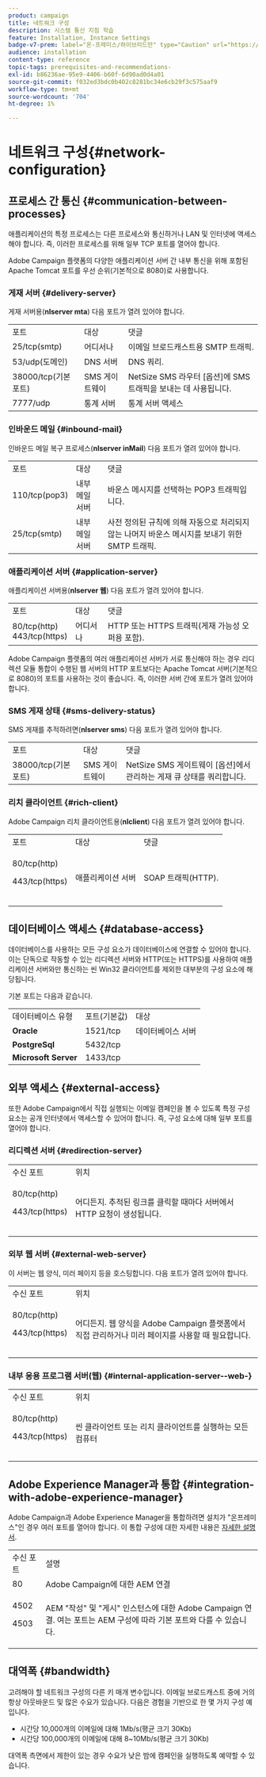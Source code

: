```yaml
---
product: campaign
title: 네트워크 구성
description: 시스템 통신 지침 학습
feature: Installation, Instance Settings
badge-v7-prem: label="온-프레미스/하이브리드만" type="Caution" url="https://experienceleague.adobe.com/docs/campaign-classic/using/installing-campaign-classic/architecture-and-hosting-models/hosting-models-lp/hosting-models.html?lang=ko" tooltip="온-프레미스 및 하이브리드 배포에만 적용"
audience: installation
content-type: reference
topic-tags: prerequisites-and-recommendations-
exl-id: b86236ae-95e9-4406-b60f-6d90ad0d4a01
source-git-commit: f032ed3bdc0b402c8281bc34e6cb29f3c575aaf9
workflow-type: tm+mt
source-wordcount: '704'
ht-degree: 1%

---
```


# 네트워크 구성{#network-configuration}



## 프로세스 간 통신 {#communication-between-processes}

애플리케이션의 특정 프로세스는 다른 프로세스와 통신하거나 LAN 및 인터넷에 액세스해야 합니다. 즉, 이러한 프로세스를 위해 일부 TCP 포트를 열어야 합니다.

Adobe Campaign 플랫폼의 다양한 애플리케이션 서버 간 내부 통신을 위해 포함된 Apache Tomcat 포트를 우선 순위(기본적으로 8080)로 사용합니다.

### 게재 서버 {#delivery-server}

게재 서버용(**nlserver mta**) 다음 포트가 열려 있어야 합니다.

<table> 
 <tbody> 
  <tr> 
   <td> 포트<br /> </td> 
   <td> 대상<br /> </td> 
   <td> 댓글<br /> </td> 
  </tr> 
  <tr> 
   <td> 25/tcp(smtp)<br /> </td> 
   <td> 어디서나<br /> </td> 
   <td> 이메일 브로드캐스트용 SMTP 트래픽.<br /> </td> 
  </tr> 
  <tr> 
   <td> 53/udp(도메인)<br /> </td> 
   <td> DNS 서버<br /> </td> 
   <td> DNS 쿼리.<br /> </td> 
  </tr> 
  <tr> 
   <td> 38000/tcp(기본 포트)<br /> </td> 
   <td> SMS 게이트웨이<br /> </td> 
   <td> NetSize SMS 라우터 [옵션]에 SMS 트래픽을 보내는 데 사용됩니다.<br /> </td> 
  </tr> 
  <tr> 
   <td> 7777/udp<br /> </td> 
   <td> 통계 서버<br /> </td> 
   <td> 통계 서버 액세스<br /> </td> 
  </tr> 
 </tbody> 
</table>

### 인바운드 메일 {#inbound-mail}

인바운드 메일 복구 프로세스(**nlserver inMail**) 다음 포트가 열려 있어야 합니다.

<table> 
 <tbody> 
  <tr> 
   <td> 포트<br /> </td> 
   <td> 대상<br /> </td> 
   <td> 댓글<br /> </td> 
  </tr> 
  <tr> 
   <td> 110/tcp(pop3)<br /> </td> 
   <td> 내부 메일 서버<br /> </td> 
   <td> 바운스 메시지를 선택하는 POP3 트래픽입니다.<br /> </td> 
  </tr> 
  <tr> 
   <td> 25/tcp(smtp)<br /> </td> 
   <td> 내부 메일 서버<br /> </td> 
   <td> 사전 정의된 규칙에 의해 자동으로 처리되지 않는 나머지 바운스 메시지를 보내기 위한 SMTP 트래픽.<br /> </td> 
  </tr> 
 </tbody> 
</table>

### 애플리케이션 서버 {#application-server}

애플리케이션 서버용(**nlserver 웹**) 다음 포트가 열려 있어야 합니다.

<table> 
 <tbody> 
  <tr> 
   <td> 포트<br /> </td> 
   <td> 대상<br /> </td> 
   <td> 댓글<br /> </td> 
  </tr> 
  <tr> 
   <td> 80/tcp(http)<br /> 443/tcp(https)<br /> </td> 
   <td> 어디서나<br /> </td> 
   <td> HTTP 또는 HTTPS 트래픽(게재 가능성 오퍼용 포함).<br /> </td> 
  </tr> 
 </tbody> 
</table>

Adobe Campaign 플랫폼의 여러 애플리케이션 서버가 서로 통신해야 하는 경우 리디렉션 모듈 통합이 수행된 웹 서버의 HTTP 포트보다는 Apache Tomcat 서버(기본적으로 8080)의 포트를 사용하는 것이 좋습니다. 즉, 이러한 서버 간에 포트가 열려 있어야 합니다.

### SMS 게재 상태 {#sms-delivery-status}

SMS 게재를 추적하려면(**nlserver sms**) 다음 포트가 열려 있어야 합니다.

<table> 
 <tbody> 
  <tr> 
   <td> 포트<br /> </td> 
   <td> 대상<br /> </td> 
   <td> 댓글<br /> </td> 
  </tr> 
  <tr> 
   <td> 38000/tcp(기본 포트)<br /> </td> 
   <td> SMS 게이트웨이<br /> </td> 
   <td> NetSize SMS 게이트웨이 [옵션]에서 관리하는 게재 큐 상태를 쿼리합니다.<br /> </td> 
  </tr> 
 </tbody> 
</table>

### 리치 클라이언트 {#rich-client}

Adobe Campaign 리치 클라이언트용(**nlclient**) 다음 포트가 열려 있어야 합니다.

<table> 
 <tbody> 
  <tr> 
   <td> 포트<br /> </td> 
   <td> 대상<br /> </td> 
   <td> 댓글<br /> </td> 
  </tr> 
  <tr> 
   <td><p> 80/tcp(http)</p><p>443/tcp(https)</p><br /> </td> 
   <td> 애플리케이션 서버<br /> </td> 
   <td> SOAP 트래픽(HTTP).<br /> </td> 
  </tr> 
 </tbody> 
</table>

## 데이터베이스 액세스 {#database-access}

데이터베이스를 사용하는 모든 구성 요소가 데이터베이스에 연결할 수 있어야 합니다. 이는 단독으로 작동할 수 있는 리디렉션 서버와 HTTP(또는 HTTPS)를 사용하여 애플리케이션 서버와만 통신하는 씬 Win32 클라이언트를 제외한 대부분의 구성 요소에 해당됩니다.

기본 포트는 다음과 같습니다.

<table> 
 <tbody> 
  <tr> 
   <td> 데이터베이스 유형<br /> </td> 
   <td> 포트(기본값)<br /> </td> 
   <td> 대상<br /> </td> 
  </tr> 
  <tr> 
   <td> <strong>Oracle</strong><br /> </td> 
   <td> 1521/tcp<br /> </td> 
   <td> 데이터베이스 서버<br /> </td> 
  </tr> 
  <tr> 
   <td> <strong>PostgreSql</strong><br /> </td> 
   <td> 5432/tcp<br /> </td> 
  </tr> 
  <tr> 
   <td> <strong>Microsoft Server</strong><br /> </td> 
   <td> 1433/tcp<br /> </td> 
  </tr> 
 </tbody> 
</table>

## 외부 액세스 {#external-access}

또한 Adobe Campaign에서 직접 실행되는 이메일 캠페인을 볼 수 있도록 특정 구성 요소는 공개 인터넷에서 액세스할 수 있어야 합니다. 즉, 구성 요소에 대해 일부 포트를 열어야 합니다.

### 리디렉션 서버 {#redirection-server}

<table> 
 <tbody> 
  <tr> 
   <td> 수신 포트<br /> </td> 
   <td> 위치<br /> </td> 
  </tr> 
  <tr> 
   <td><p> 80/tcp(http)</p><p> 443/tcp(https)</p><br /> </td> 
   <td> 어디든지. 추적된 링크를 클릭할 때마다 서버에서 HTTP 요청이 생성됩니다.<br /> </td> 
  </tr> 
 </tbody> 
</table>

### 외부 웹 서버 {#external-web-server}

이 서버는 웹 양식, 미러 페이지 등을 호스팅합니다. 다음 포트가 열려 있어야 합니다.

<table> 
 <tbody> 
  <tr> 
   <td> 수신 포트<br /> </td> 
   <td> 위치<br /> </td> 
  </tr> 
  <tr> 
   <td><p> 80/tcp(http)</p><p> 443/tcp(https)</p><br /> </td> 
   <td> 어디든지. 웹 양식을 Adobe Campaign 플랫폼에서 직접 관리하거나 미러 페이지를 사용할 때 필요합니다.<br /> </td> 
  </tr> 
 </tbody> 
</table>

### 내부 응용 프로그램 서버(웹) {#internal-application-server--web-}

<table> 
 <tbody> 
  <tr> 
   <td> 수신 포트<br /> </td> 
   <td> 위치<br /> </td> 
  </tr> 
  <tr> 
   <td><p> 80/tcp(http)</p><p> 443/tcp(https)</p><br /> </td> 
   <td> 씬 클라이언트 또는 리치 클라이언트를 실행하는 모든 컴퓨터<br /> </td> 
  </tr> 
 </tbody> 
</table>

## Adobe Experience Manager과 통합 {#integration-with-adobe-experience-manager}

Adobe Campaign과 Adobe Experience Manager을 통합하려면 설치가 &quot;온프레미스&quot;인 경우 여러 포트를 열어야 합니다. 이 통합 구성에 대한 자세한 내용은 [자세한 설명서](../../integrations/using/about-adobe-experience-manager.md).

<table> 
 <tbody> 
  <tr> 
   <td> 수신 포트<br /> </td> 
   <td> 설명<br /> </td> 
  </tr> 
  <tr> 
   <td> 80<br /> </td> 
   <td> Adobe Campaign에 대한 AEM 연결<br /> </td> 
  </tr> 
  <tr> 
   <td><p> 4502</p><p> 4503</p><br /> </td> 
   <td> AEM "작성" 및 "게시" 인스턴스에 대한 Adobe Campaign 연결. 여는 포트는 AEM 구성에 따라 기본 포트와 다를 수 있습니다.<br /> </td> 
  </tr> 
 </tbody> 
</table>

## 대역폭 {#bandwidth}

고려해야 할 네트워크 구성의 다른 키 매개 변수입니다. 이메일 브로드캐스트 중에 거의 항상 아웃바운드 및 많은 수요가 있습니다. 다음은 경험을 기반으로 한 몇 가지 구성 예입니다.

* 시간당 10,000개의 이메일에 대해 1Mb/s(평균 크기 30Kb)
* 시간당 100,000개의 이메일에 대해 8~10Mb/s(평균 크기 30Kb)

대역폭 측면에서 제한이 있는 경우 수요가 낮은 밤에 캠페인을 실행하도록 예약할 수 있습니다.
